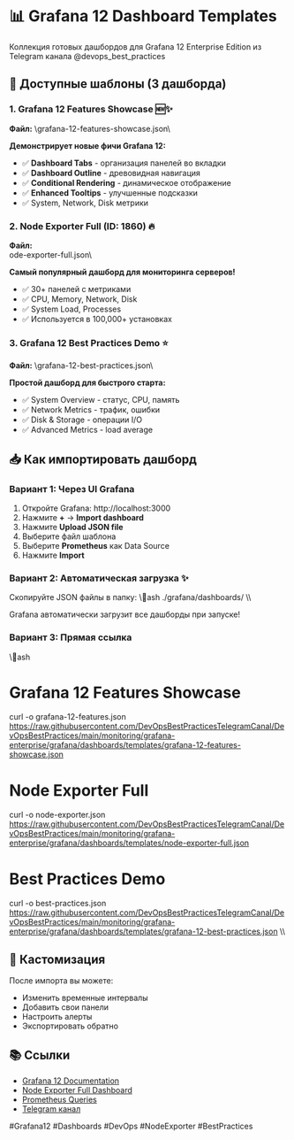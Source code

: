 # 📊 Grafana 12 Dashboard Templates

Коллекция готовых дашбордов для Grafana 12 Enterprise Edition из Telegram канала @devops_best_practices

## 📁 Доступные шаблоны (3 дашборда)

### 1. Grafana 12 Features Showcase 🆕✨
**Файл:** \grafana-12-features-showcase.json\

**Демонстрирует новые фичи Grafana 12:**
- ✅ **Dashboard Tabs** - организация панелей во вкладки
- ✅ **Dashboard Outline** - древовидная навигация
- ✅ **Conditional Rendering** - динамическое отображение
- ✅ **Enhanced Tooltips** - улучшенные подсказки
- ✅ System, Network, Disk метрики

### 2. Node Exporter Full (ID: 1860) 🔥
**Файл:** \
ode-exporter-full.json\

**Самый популярный дашборд для мониторинга серверов!**
- ✅ 30+ панелей с метриками
- ✅ CPU, Memory, Network, Disk
- ✅ System Load, Processes
- ✅ Используется в 100,000+ установках

### 3. Grafana 12 Best Practices Demo ⭐
**Файл:** \grafana-12-best-practices.json\

**Простой дашборд для быстрого старта:**
- ✅ System Overview - статус, CPU, память
- ✅ Network Metrics - трафик, ошибки
- ✅ Disk & Storage - операции I/O
- ✅ Advanced Metrics - load average

## 📥 Как импортировать дашборд

### Вариант 1: Через UI Grafana

1. Откройте Grafana: http://localhost:3000
2. Нажмите **+** → **Import dashboard**
3. Нажмите **Upload JSON file**
4. Выберите файл шаблона
5. Выберите **Prometheus** как Data Source
6. Нажмите **Import**

### Вариант 2: Автоматическая загрузка ✨

Скопируйте JSON файлы в папку:
\\\ash
./grafana/dashboards/
\\\

Grafana автоматически загрузит все дашборды при запуске!

### Вариант 3: Прямая ссылка

\\\ash
# Grafana 12 Features Showcase
curl -o grafana-12-features.json https://raw.githubusercontent.com/DevOpsBestPracticesTelegramCanal/DevOpsBestPractices/main/monitoring/grafana-enterprise/grafana/dashboards/templates/grafana-12-features-showcase.json

# Node Exporter Full
curl -o node-exporter.json https://raw.githubusercontent.com/DevOpsBestPracticesTelegramCanal/DevOpsBestPractices/main/monitoring/grafana-enterprise/grafana/dashboards/templates/node-exporter-full.json

# Best Practices Demo
curl -o best-practices.json https://raw.githubusercontent.com/DevOpsBestPracticesTelegramCanal/DevOpsBestPractices/main/monitoring/grafana-enterprise/grafana/dashboards/templates/grafana-12-best-practices.json
\\\

## 🎨 Кастомизация

После импорта вы можете:
- Изменить временные интервалы
- Добавить свои панели
- Настроить алерты
- Экспортировать обратно

## 📚 Ссылки

- [Grafana 12 Documentation](https://grafana.com/docs/grafana/latest/)
- [Node Exporter Full Dashboard](https://grafana.com/grafana/dashboards/1860)
- [Prometheus Queries](https://prometheus.io/docs/prometheus/latest/querying/basics/)
- [Telegram канал](https://t.me/devops_best_practices)

#Grafana12 #Dashboards #DevOps #NodeExporter #BestPractices

